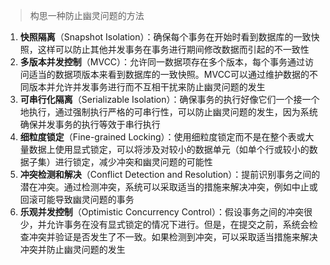 > 构思一种防止幽灵问题的方法

1. **快照隔离**（Snapshot Isolation）：确保每个事务在开始时看到数据库的一致快照，这样可以防止其他并发事务在事务进行期间修改数据而引起的不一致性
2. **多版本并发控制**（MVCC）：允许同一数据项存在多个版本，每个事务通过访问适当的数据项版本来看到数据库的一致快照。MVCC可以通过维护数据的不同版本并允许并发事务进行而不互相干扰来防止幽灵问题的发生
3. **可串行化隔离**（Serializable Isolation）：确保事务的执行好像它们一个接一个地执行，通过强制执行严格的可串行性，可以防止幽灵问题的发生，因为系统确保并发事务的执行等效于串行执行
4. **细粒度锁定**（Fine-grained Locking）：使用细粒度锁定而不是在整个表或大量数据上使用显式锁定，可以将涉及对较小的数据单元（如单个行或较小的数据子集）进行锁定，减少冲突和幽灵问题的可能性
5. **冲突检测和解决**（Conflict Detection and Resolution）：提前识别事务之间的潜在冲突。通过检测冲突，系统可以采取适当的措施来解决冲突，例如中止或回滚可能导致幽灵问题的事务
6. **乐观并发控制**（Optimistic Concurrency Control）：假设事务之间的冲突很少，并允许事务在没有显式锁定的情况下进行。但是，在提交之前，系统会检查冲突并验证是否发生了不一致。如果检测到冲突，可以采取适当措施来解决冲突并防止幽灵问题的发生
